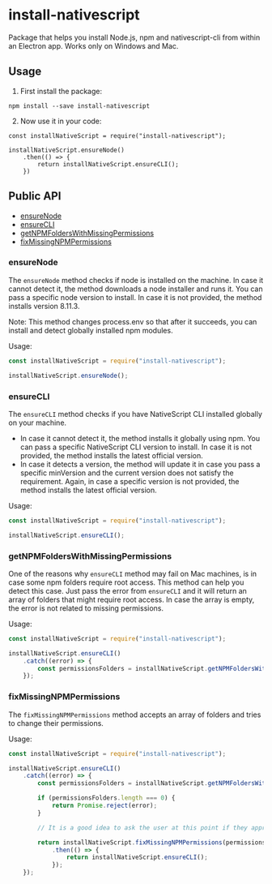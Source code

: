 # install-nativescript
Package that helps you install Node.js, npm and nativescript-cli from within an Electron app. Works only on Windows and Mac.

## Usage

1. First install the package:
```
npm install --save install-nativescript
```

2. Now use it in your code:
```
const installNativeScript = require("install-nativescript");

installNativeScript.ensureNode()
    .then(() => {
        return installNativeScript.ensureCLI();
    })
```

## Public API
* [ensureNode](#ensurenode)
* [ensureCLI](#ensurecli)
* [getNPMFoldersWithMissingPermissions](#getnpmfolderswithmissingpermissions)
* [fixMissingNPMPermissions](#fixmissingnpmpermissions)

### ensureNode
The `ensureNode` method checks if node is installed on the machine. In case it cannot detect it, the method downloads a node installer and runs it. You can pass a specific node version to install. In case it is not provided, the method installs version 8.11.3.

Note: This method changes process.env so that after it succeeds, you can install and detect globally installed npm modules.

Usage:
```JavaScript
const installNativeScript = require("install-nativescript");

installNativeScript.ensureNode();
```

### ensureCLI
The `ensureCLI` method checks if you have NativeScript CLI installed globally on your machine. 

- In case it cannot detect it, the method installs it globally using npm. You can pass a specific NativeScript CLI version to install. In case it is not provided, the method installs the latest official version.
- In case it detects a version, the method will update it in case you pass a specific minVersion and the current version does not satisfy the requirement. Again, in case a specific version is not provided, the method installs the latest official version.

Usage:
```JavaScript
const installNativeScript = require("install-nativescript");

installNativeScript.ensureCLI();
```

### getNPMFoldersWithMissingPermissions
One of the reasons why `ensureCLI` method may fail on Mac machines, is in case some npm folders require root access. This method can help you detect this case. Just pass the error from `ensureCLI` and it will return an array of folders that might require root access. In case the array is empty, the error is not related to missing permissions.

Usage:
```JavaScript
const installNativeScript = require("install-nativescript");

installNativeScript.ensureCLI()
    .catch((error) => {
        const permissionsFolders = installNativeScript.getNPMFoldersWithMissingPermissions(error);
    });
```

### fixMissingNPMPermissions
The `fixMissingNPMPermissions` method accepts an array of folders and tries to change their permissions.

Usage:
```JavaScript
const installNativeScript = require("install-nativescript");

installNativeScript.ensureCLI()
    .catch((error) => {
        const permissionsFolders = installNativeScript.getNPMFoldersWithMissingPermissions(error);

        if (permissionsFolders.length === 0) {
            return Promise.reject(error);
        }

        // It is a good idea to ask the user at this point if they approve the change and then change the permissions.

        return installNativeScript.fixMissingNPMPermissions(permissionsFolders)
            .then(() => {
                return installNativeScript.ensureCLI();
            });
    });
```
